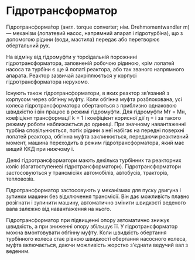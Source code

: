 # Гідротрансформатор

Гідротрансформа́тор (англ. torque converter; нім. Drehmomentwandler m) — механізм (лопатевий насос, напрямний апарат і гідротурбіна), що з допомогою рідини (води, мастила) передає або перетворює обертальний рух.

На відміну від гідромуфти у тороїдальній порожнині гідротрансформатора, заповненій робочою рідиною, крім лопатей насоса та турбіни є ще й лопаті реактора, або так званого напрямного апарата. Реактор зазвичай закріплюється у корпусі гідротрансформатора нерухомо. 

Існують також гідротрансформатори, в яких реактор зв’язаний з корпусом через обгінну муфту. Коли обгінна муфта розблокована, усі колеса гідротрансформатора обертаються з приблизно однаковою швидкістю і він працює в режимі гідромуфти. Для гідромуфти Mт = Mн, коефіцієнт трансформації k = 1 і коефіцієнт корисної дії η = i за такого режиму роботи наближається до одиниці. При значному навантаженні турбіна сповільнюється, потік рідини з неї набігає на передні поверхні лопатей реактора, обгінна муфта заклинюється, передаючи реактивний момент, машина переходить в режим гідротрансформатора, який має вищий ККД при нижчому i.

Деякі гідротрансформатори мають декілька турбінних та реакторних коліс (багатоступеневі гідротрансформатори).
Гідротрансформатори застосовуються у трансмісіях автомобілів, автобусів, тракторів, тепловозів. 

Гідротрансформатор застосовують у механізмах для пуску двигуна і зупинки машини без відключення трансмісії. Він дає можливість плавно розігнати і зупинити машину, автоматично змінити швидкості веденого вала залежно від навантаження на нього.

Гідротрансформатор при підвищенні опору автоматично знижує швидкість, а при зниженні опору збільшує її. У гідротрансформатор можна вмонтовувати обгінну муфту. Коли швидкість обертання турбінного колеса стає рівною швидкості обертання насосного колеса, муфта включається, даючи можливість жорстко з'єднати ведучий вал з веденим.
